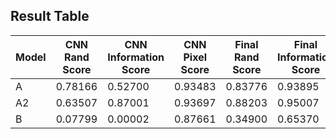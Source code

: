 ## Result Table

|Model|CNN Rand Score|CNN Information Score|CNN Pixel Score|Final Rand Score|Final Information Score|Final Pixel Score|
|---|---|---|---|---|---|---|
|A|0.78166|0.52700|0.93483|0.83776|0.93895|0.89271|
|A2|0.63507|0.87001|0.93697|0.88203|0.95007|0.90579|
|B|0.07799|0.00002|0.87661|0.34900|0.65370|0.86636|